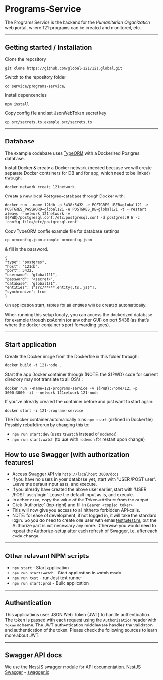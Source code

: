 # Programs-Service

The Programs Service is the backend for the  *Humanitarian Organization* web portal, where 121-programs can be created and monitored, etc.

----------

## Getting started / Installation

Clone the repository

    git clone https://github.com/global-121/121.global.git

Switch to the repository folder

    cd service/programs-service/

Install dependencies

    npm install

Copy config file and set JsonWebToken secret key

    cp src/secrets.ts.example src/secrets.ts

----------

## Database

The example codebase uses [TypeORM](http://typeorm.io/) with a Dockerized Postgres database.

Install Docker & create a Docker network (needed because we will create separate Docker containers for DB and for app, which need to be linked) through:

    docker network create 121network

Create a new local Postgres-database through Docker with:

    docker run --name 121db -p 5438:5432 -e POSTGRES_USER=global121 -e POSTGRES_PASSWORD=global121 -e POSTGRES_DB=global121 -t --restart always --network 121network -v ${PWD}/postgresql.conf:/etc/postgresql.conf -d postgres:9.6 -c 'config_file=/etc/postgresql.conf'

Copy TypeORM config example file for database settings

    cp ormconfig.json.example ormconfig.json    

& fill in the password.

    {
    "type": "postgres",
    "host": "121db",
    "port": 5432,
    "username": "global121",
    "password": "<secret>",
    "database": "global121",
    "entities": ["src/**/**.entity{.ts,.js}"],
    "synchronize": true
    }

On application start, tables for all entities will be created automatically.

When running this setup locally, you can access the dockerized database for example through pgAdmin (or any other GUI) on port 5438 (as that's where the docker container's port forwarding goes).

----------

## Start application

Create the Docker image from the Dockerfile in this folder through:

    docker build -t 121-node .

Start the app Docker container through (NOTE: the ${PWD} code for current directory may not translate to all OS's):

    docker run --name=121-programs-service -v ${PWD}:/home/121 -p 3000:3000 -it --network 121network 121-node

If you've already created the container before and just want to start again:

    docker start -i 121-programs-service

The Docker container automatically runs `npm start` (defined in Dockerfile)
Possibly rebuild/rerun by changing this to:
- `npm run start:dev` (uses `tswatch` instead of `nodemon`)
- `npm run start:watch` (to use with `nodemon` for restart upon change)

## How to use Swagger (with authorization features)
- Access Swagger API via `http://localhost:3000/docs`
- If you have no users in your database yet, start with 'USER /POST user'. Leave the default input as is, and execute.
- If you already have created the above user earlier, start with 'USER /POST user/login'. Leave the default input as is, and execute.
- In either case, copy the value of the Token-attribute from the output.
- Click 'Authorize' (top-right) and fill in `Bearer <copied token>`
- This will now give you access to all hitherto forbidden API-calls.
- NOTE: for ease of development, if not logged in, it will take the standard login. So you do need to create one user with email test@test.nl, but the Authorize part is not necessary any more. Otherwise you would need to repeat the Authorize-setup after each refresh of Swagger, i.e. after each code change.

----------

## Other relevant NPM scripts

- `npm start` - Start application
- `npm run start:watch` - Start application in watch mode
- `npm run test` - run Jest test runner
- `npm run start:prod` - Build application

----------

## Authentication

This applications uses JSON Web Token (JWT) to handle authentication. The token is passed with each request using the `Authorization` header with `Token` scheme. The JWT authentication middleware handles the validation and authentication of the token. Please check the following sources to learn more about JWT.

----------

## Swagger API docs

We use the NestJS swagger module for API documentation. [NestJS Swagger](https://github.com/nestjs/swagger) - [swagger.io](https://swagger.io/)
